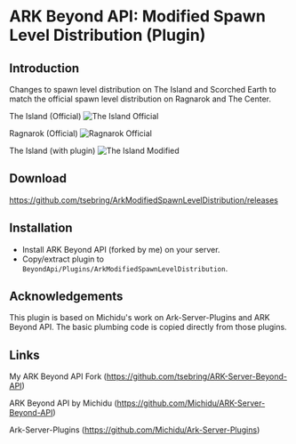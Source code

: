# ARK Beyond API: Modified Spawn Level Distribution (Plugin)

## Introduction

Changes to spawn level distribution on The Island and Scorched Earth to match the official spawn level distribution on Ragnarok and The Center.

The Island (Official)
![The Island Official](https://user-images.githubusercontent.com/408350/31574077-00ba5c90-b0c8-11e7-96f5-2c0cb54fcd6b.png)

Ragnarok (Official)
![Ragnarok Official](https://user-images.githubusercontent.com/408350/31574074-e5e9ee44-b0c7-11e7-9ccd-5b2ff9bb6df2.png)

The Island (with plugin)
![The Island Modified](https://user-images.githubusercontent.com/408350/31574080-11025a1c-b0c8-11e7-9652-0730602064cf.png)

## Download

https://github.com/tsebring/ArkModifiedSpawnLevelDistribution/releases

## Installation

* Install ARK Beyond API (forked by me) on your server.
* Copy/extract plugin to `BeyondApi/Plugins/ArkModifiedSpawnLevelDistribution`.

## Acknowledgements

This plugin is based on Michidu's work on Ark-Server-Plugins and ARK Beyond API. The basic plumbing code is copied directly from those plugins.

## Links

My ARK Beyond API Fork (https://github.com/tsebring/ARK-Server-Beyond-API)

ARK Beyond API by Michidu (https://github.com/Michidu/ARK-Server-Beyond-API)

Ark-Server-Plugins (https://github.com/Michidu/Ark-Server-Plugins)
